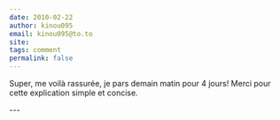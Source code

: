 ```yaml
---
date: 2010-02-22
author: kinou095
email: kinou095@to.to
site: 
tags: comment
permalink: false
---
```


<p>Super, me voilà rassurée, je pars demain matin pour 4 jours! Merci pour cette explication simple et concise.</p>
---